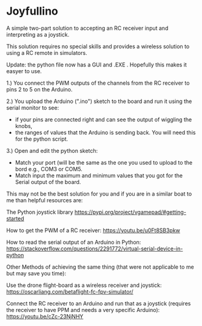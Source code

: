 # Joyfullino
A simple two-part solution to accepting an RC receiver input and interpreting as a joystick.

This solution requires no special skills and provides a wireless solution to using a RC remote in simulators.

Update: the python file now has a GUI and .EXE . Hopefully this makes it easyer to use.

1.) You connect the PWM outputs of the channels from the RC receiver to pins 2 to 5 on the Arduino.

2.) You upload the Arduino (".ino") sketch to the board and run it using the serial monitor to see:
  - if your pins are connected right and can see the output of wiggling the knobs,
  - the ranges of values that the Arduino is sending back. You will need this for the python script.

3.) Open and edit the python sketch:
  - Match your port (will be the same as the one you used to upload to the bord e.g., COM3 or COM5.
  - Match input the maximum and minimum values that you got for the Serial output of the board.






This may not be the best solution for you and if you are in a similar boat to me than helpful resources are:
  
  The Python joystick library
    https://pypi.org/project/vgamepad/#getting-started
  
  How to get the PWM of a RC receiver:
    https://youtu.be/u0Ft8SB3pkw
  
  How to read the serial output of an Arduino in Python:
    https://stackoverflow.com/questions/2291772/virtual-serial-device-in-python
    
  
  
  Other Methods of achieving the same thing (that were not applicable to me but may save you time):
    
   Use the drone flight-board as a wireless receiver and joystick:
    https://oscarliang.com/betaflight-fc-fpv-simulator/
      
   Connect the RC receiver to an Arduino and run that as a joystick (requires the receiver to have PPM and needs a very specific Arduino):
    https://youtu.be/cZc-23NjNHY
  
